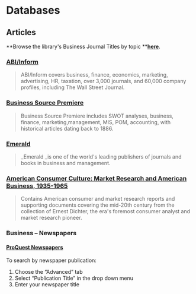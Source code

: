 # Databases

## Articles

**Browse the library's Business Journal Titles by topic **[**here**](http:/te9lr6gh8n.search.serialssolutions.com/?V=1.0&L=TE9LR6GH8N&S=SC&C=BU).

### [ABI/Inform](http:/summit.csuci.edu:2048/login?url=http://proquest.umi.com/pqdweb?RQT=306&TS=1058457987&DBId=3#sform)

> ABI/Inform covers business, finance, economics, marketing, advertising, HR, taxation, over 3,000 journals, and 60,000 company profiles, including The Wall Street Journal.

### [Business Source Premiere](http:/summit.csuci.edu:2048/login?url=http://search.ebscohost.com/login.asp?profile=web&defaultdb=buh)

> Business Source Premiere includes SWOT analyses, business, finance, marketing,management, MIS, POM, accounting, with historical articles dating back to 1886.

### [Emerald](http:/summit.csuci.edu:2048/login?url=http://www.emeraldinsight.com/)

> _Emerald _is one of the world's leading publishers of journals and books in business and management.

### [American Consumer Culture: Market Research and American Business, 1935-1965](http:/summit.csuci.edu:2048/login?url=http://www.consumerculture.amdigital.co.uk)

> Contains American consumer and market research reports and supporting documents covering the mid-20th century from the collection of Ernest Dichter, the era's foremost consumer analyst and market research pioneer.

### Business – Newspapers

#### [ProQuest Newspapers](http:/summit.csuci.edu:2048/login?url=http://search.proquest.com/newsstand?accountid=7284)

To search by newspaper publication:

1. Choose the “Advanced” tab
2. Select “Publication Title” in the drop down menu
3. Enter your newspaper title
